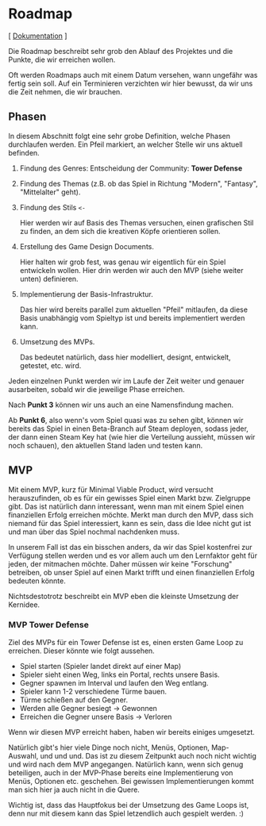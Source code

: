 # Roadmap

[ [Dokumentation](README.md) ]

Die Roadmap beschreibt sehr grob den Ablauf des Projektes und die Punkte, die wir erreichen wollen.

Oft werden Roadmaps auch mit einem Datum versehen, wann ungefähr was fertig sein soll.
Auf ein Terminieren verzichten wir hier bewusst, da wir uns die Zeit nehmen, die wir brauchen.

## Phasen

In diesem Abschnitt folgt eine sehr grobe Definition, welche Phasen durchlaufen werden.
Ein Pfeil markiert, an welcher Stelle wir uns aktuell befinden.

1. Findung des Genres: Entscheidung der Community: **Tower Defense**
2. Findung des Themas (z.B. ob das Spiel in Richtung "Modern", "Fantasy", "Mittelalter" geht). 
3. Findung des Stils `<-`
   
   Hier werden wir auf Basis des Themas versuchen, einen grafischen Stil zu finden, an dem sich die kreativen Köpfe orientieren sollen. 
4. Erstellung des Game Design Documents.
   
   Hier halten wir grob fest, was genau wir eigentlich für ein Spiel entwickeln wollen.
   Hier drin werden wir auch den MVP (siehe weiter unten) definieren.
5. Implementierung der Basis-Infrastruktur.

   Das hier wird bereits parallel zum aktuellen "Pfeil" mitlaufen, da diese Basis unabhängig vom Spieltyp ist und bereits implementiert werden kann.
6. Umsetzung des MVPs.
   
   Das bedeutet natürlich, dass hier modelliert, designt, entwickelt, getestet, etc. wird.

Jeden einzelnen Punkt werden wir im Laufe der Zeit weiter und genauer ausarbeiten, sobald wir die jeweilige Phase erreichen.

Nach **Punkt 3** können wir uns auch an eine Namensfindung machen.

Ab **Punkt 6**, also wenn's vom Spiel quasi was zu sehen gibt, können wir bereits das Spiel in einen Beta-Branch auf Steam deployen, sodass jeder, der dann einen Steam Key hat (wie hier die Verteilung aussieht, müssen wir noch schauen), den aktuellen Stand laden und testen kann.

## MVP

Mit einem MVP, kurz für Minimal Viable Product, wird versucht herauszufinden, ob es für ein gewisses Spiel einen Markt bzw. Zielgruppe gibt. 
Das ist natürlich dann interessant, wenn man mit einem Spiel einen finanziellen Erfolg erreichen möchte.
Merkt man durch den MVP, dass sich niemand für das Spiel interessiert, kann es sein, dass die Idee nicht gut ist und man über das Spiel nochmal nachdenken muss.

In unserem Fall ist das ein bisschen anders, da wir das Spiel kostenfrei zur Verfügung stellen werden und es vor allem auch um den Lernfaktor geht für jeden, der mitmachen möchte. 
Daher müssen wir keine "Forschung" betreiben, ob unser Spiel auf einen Markt trifft und einen finanziellen Erfolg bedeuten könnte.

Nichtsdestotrotz beschreibt ein MVP eben die kleinste Umsetzung der Kernidee.

### MVP Tower Defense

Ziel des MVPs für ein Tower Defense ist es, einen ersten Game Loop zu erreichen.
Dieser könnte wie folgt aussehen.

* Spiel starten (Spieler landet direkt auf einer Map)
* Spieler sieht einen Weg, links ein Portal, rechts unsere Basis.
* Gegner spawnen im Interval und laufen den Weg entlang.
* Spieler kann 1-2 verschiedene Türme bauen.
* Türme schießen auf den Gegner.
* Werden alle Gegner besiegt -> Gewonnen
* Erreichen die Gegner unsere Basis -> Verloren

Wenn wir diesen MVP erreicht haben, haben wir bereits einiges umgesetzt.

Natürlich gibt's hier viele Dinge noch nicht, Menüs, Optionen, Map-Auswahl, und und und.
Das ist zu diesem Zeitpunkt auch noch nicht wichtig und wird nach dem MVP angegangen.
Natürlich kann, wenn sich genug beteiligen, auch in der MVP-Phase bereits eine Implementierung von Menüs, Optionen etc. geschehen. 
Bei gewissen Implementierungen kommt man sich hier ja auch nicht in die Quere.

Wichtig ist, dass das Hauptfokus bei der Umsetzung des Game Loops ist, denn nur mit diesem kann das Spiel letzendlich auch gespielt werden. :)
